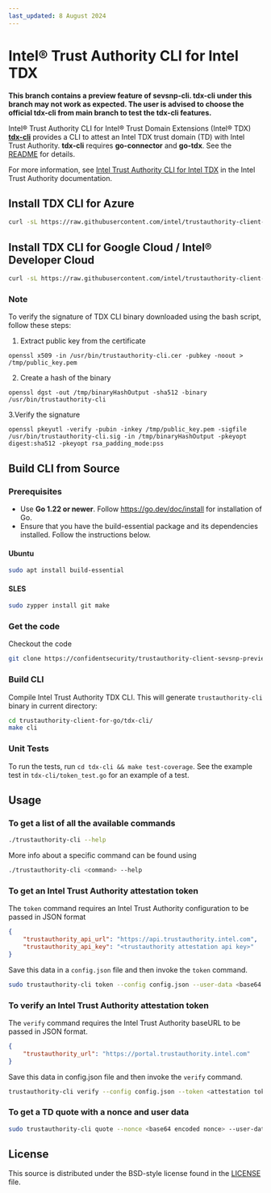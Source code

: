 ```yaml
---
last_updated: 8 August 2024
---
```


# Intel® Trust Authority CLI for Intel TDX

**This branch contains a preview feature of sevsnp-cli. tdx-cli under this branch may not work as expected. The user is advised to choose the official tdx-cli from main branch to test the tdx-cli features.**

Intel® Trust Authority CLI for Intel® Trust Domain Extensions (Intel® TDX) [**tdx-cli**](./tdx-cli) provides a CLI to attest an Intel TDX trust domain (TD) with Intel Trust Authority. **tdx-cli** requires **go-connector** and **go-tdx**. See the [README](./tdx-cli/README.md) for details.

For more information, see [Intel Trust Authority CLI for Intel TDX](https://docs.trustauthority.intel.com/main/articles/integrate-go-tdx-cli.html) in the Intel Trust Authority documentation.

## Install TDX CLI for Azure
   ```sh
   curl -sL https://raw.githubusercontent.com/intel/trustauthority-client-for-go/main/release/install-tdx-cli-azure.sh | sudo bash -
   ```

## Install TDX CLI for Google Cloud / Intel® Developer Cloud
   ```sh
   curl -sL https://raw.githubusercontent.com/intel/trustauthority-client-for-go/main/release/install-tdx-cli.sh | sudo bash -
   ```

### Note
To verify the signature of TDX CLI binary downloaded using the bash script, follow these steps:

1. Extract public key from the certificate
```
openssl x509 -in /usr/bin/trustauthority-cli.cer -pubkey -noout > /tmp/public_key.pem
```

2. Create a hash of the binary
```
openssl dgst -out /tmp/binaryHashOutput -sha512 -binary /usr/bin/trustauthority-cli
```

3.Verify the signature 
```
openssl pkeyutl -verify -pubin -inkey /tmp/public_key.pem -sigfile /usr/bin/trustauthority-cli.sig -in /tmp/binaryHashOutput -pkeyopt digest:sha512 -pkeyopt rsa_padding_mode:pss
```


## Build CLI from Source

### Prerequisites

- Use **Go 1.22 or newer**. Follow https://go.dev/doc/install for installation of Go.
- Ensure that you have the build-essential package and its dependencies installed. Follow the instructions below.

#### Ubuntu
```sh
sudo apt install build-essential
```

#### SLES
```sh
sudo zypper install git make
```

### Get the code
Checkout the code
```sh
git clone https://confidentsecurity/trustauthority-client-sevsnp-preview-for-go
```

### Build CLI
Compile Intel Trust Authority TDX CLI. This will generate `trustauthority-cli` binary in current directory:

```sh
cd trustauthority-client-for-go/tdx-cli/
make cli
```

### Unit Tests

To run the tests, run `cd tdx-cli && make test-coverage`. See the example test in `tdx-cli/token_test.go` for an example of a test.

## Usage

### To get a list of all the available commands

```sh
./trustauthority-cli --help
```
More info about a specific command can be found using
```sh
./trustauthority-cli <command> --help
```

### To get an Intel Trust Authority attestation token

The `token` command requires an Intel Trust Authority configuration to be passed in JSON format

```json
{
    "trustauthority_api_url": "https://api.trustauthority.intel.com",
    "trustauthority_api_key": "<trustauthority attestation api key>"
}
```
Save this data in a `config.json` file and then invoke the `token` command.

```sh
sudo trustauthority-cli token --config config.json --user-data <base64 encoded userdata> --no-eventlog
```

### To verify an Intel Trust Authority attestation token

The `verify` command requires the Intel Trust Authority baseURL to be passed in JSON format.

```json
{
    "trustauthority_url": "https://portal.trustauthority.intel.com"
}
```
Save this data in config.json file and then invoke the `verify` command.

```sh
trustauthority-cli verify --config config.json --token <attestation token in JWT format>
```

### To get a TD quote with a nonce and user data

```sh
sudo trustauthority-cli quote --nonce <base64 encoded nonce> --user-data <base64 encoded userdata>
```

## License

This source is distributed under the BSD-style license found in the [LICENSE](../LICENSE)
file.
